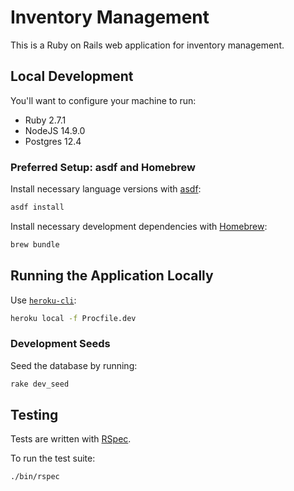 # Inventory Management

This is a Ruby on Rails web application for inventory management.

## Local Development

You'll want to configure your machine to run:

* Ruby 2.7.1
* NodeJS 14.9.0
* Postgres 12.4

### Preferred Setup: asdf and Homebrew

Install necessary language versions with [asdf](https://asdf-vm.com):

```sh
asdf install
```

Install necessary development dependencies with [Homebrew](https://brew.sh/):

```sh
brew bundle
```

## Running the Application Locally

Use [`heroku-cli`](https://devcenter.heroku.com/articles/heroku-cli):

```sh
heroku local -f Procfile.dev
```

### Development Seeds

Seed the database by running:

```sh
rake dev_seed
```

## Testing

Tests are written with [RSpec](https://rspec.info/).

To run the test suite:

```sh
./bin/rspec
```

